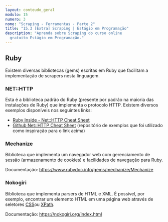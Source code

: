 ```yaml
---
layout: conteudo_geral
modulo: 15
numero: 3
nome: "Scraping - Ferramentas - Parte 2"
title: "15.3 [Extra] Scraping | Estágio em Programação"
description: "Aprenda sobre Scraping do curso online
  gratuito Estágio em Programação."
---
```


## Ruby

Existem diversas bibliotecas (gems) escritas em Ruby que facilitam a implementação de scrapers nesta linguagem.

### NET::HTTP

Esta é a biblioteca padrão do Ruby (presente por padrão na maioria das instalações de Ruby) que implementa o protocolo HTTP. Existem diversos exemplos disponíveis nos seguintes links:

  * [Ruby Inside - Net::HTTP Cheat Sheet](http://www.rubyinside.com/nethttp-cheat-sheet-2940.html)
  * [Github Net::HTTP Cheat Sheet](https://github.com/augustl/net-http-cheat-sheet) (repositório de exemplos que foi utilizado como inspiração para o link acima)

### Mechanize

Biblioteca que implementa um navegador web com gerenciamento de sessão
(armazenamento de cookies) e facilidades de navegação para Ruby.

Documentação: <https://www.rubydoc.info/gems/mechanize/Mechanize>

### Nokogiri

Biblioteca que implementa parsers de HTML e XML. É possível, por exemplo, encontrar um elemento HTML em uma página web através de seletores [CSS](https://developer.mozilla.org/en-US/docs/CSS/Getting_Started/Selectors)ou [XPath](http://en.wikipedia.org/wiki/XPath).

Documentação: <https://nokogiri.org/index.html>
